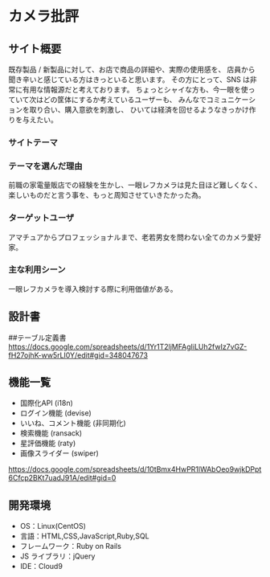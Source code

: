 # カメラ批評
## サイト概要
既存製品 / 新製品に対して、お店で商品の詳細や、実際の使用感を、
店員から聞き辛いと感じている方はきっといると思います。
その方にとって、SNS は非常に有用な情報源だと考えております。
ちょっとシャイな方も、今一眼を使っていて次はどの筐体にするか考えているユーザーも、
みんなでコミュニケーションを取り合い、購入意欲を刺激し、
ひいては経済を回せるようなきっかけ作りを与えたい。

### サイトテーマ

### テーマを選んだ理由

前職の家電量販店での経験を生かし、一眼レフカメラは見た目ほど難しくなく、
楽しいものだと言う事を、もっと周知させていきたかった為。

### ターゲットユーザ

アマチュアからプロフェッショナルまで、老若男女を問わない全てのカメラ愛好家。

### 主な利用シーン

一眼レフカメラを導入検討する際に利用価値がある。

## 設計書


##テーブル定義書
https://docs.google.com/spreadsheets/d/1Yr1T2ljMFAgIiLUh2fwIz7vGZ-fH27ojhK-ww5rLI0Y/edit#gid=348047673

## 機能一覧
- 国際化API (i18n)
- ログイン機能 (devise)
- いいね、コメント機能 (非同期化)
- 検索機能 (ransack)
- 星評価機能 (raty)
- 画像スライダー (swiper)

https://docs.google.com/spreadsheets/d/10tBmx4HwPR1lWAbOeo9wjkDPpt6Cfcp2BKt7uadJ91A/edit#gid=0

## 開発環境
- OS：Linux(CentOS)
- 言語：HTML,CSS,JavaScript,Ruby,SQL
- フレームワーク：Ruby on Rails
- JS ライブラリ：jQuery
- IDE：Cloud9